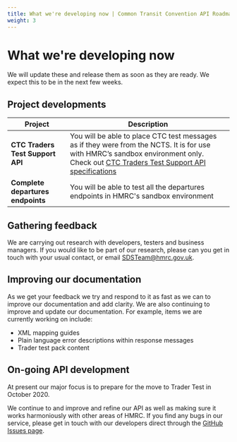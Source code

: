 ```yaml
---
title: What we're developing now | Common Transit Convention API Roadmap
weight: 3
---
```


# What we're developing now   

We will update these and release them as soon as they are ready. We expect this to be in the next few weeks.

## Project developments    

| **Project** |**Description** |
|------|-------------|
|**CTC Traders Test Support API**| You will be able to place CTC test messages as if they were from the NCTS. It is for use with HMRC’s sandbox environment only. Check out [CTC Traders Test Support API specifications](https://developer.service.hmrc.gov.uk/api-documentation/docs/api/service/common-transit-convention-traders-test-support/1.0)|Test Support API|
|**Complete departures endpoints**|You will be able to test all the departures endpoints in HMRC's sandbox environment|

## Gathering feedback   

We are carrying out research with developers, testers and business managers. If you would like to be part of our research, please can you get in touch  with your usual contact, or email [SDSTeam@hmrc.gov.uk](SDSTeam@hmrc.gov.uk).

## Improving our documentation

As we get your feedback we try and respond to it as fast as we can to improve our documentation and add clarity. We are also continuing to improve and update our documentation.
For example, items we are currently working on include:

- XML mapping guides  
- Plain language error descriptions within response messages  
- Trader test pack content  


## On-going API development

At present our major focus is to prepare for the move to Trader Test in October 2020.

We continue to and improve and refine our API as well as making sure it works harmoniously with other areas of HMRC. If you find any bugs in our service, please get in touch with our developers direct through the [GitHub Issues page](https://github.com/hmrc/common-transit-convention-traders/issues).
